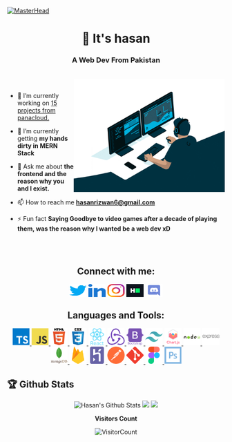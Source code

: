 [![MasterHead](https://1.bp.blogspot.com/-7A4WynwLsMw/XbBpCXG8fHI/AAAAAAAAMt4/uOa1bpLskYgrwGbllhSu2SDj_Mig8SXJQCLcBGAsYHQ/s1600/2000_600px.gif)](hasan-portfolio.web.app/)
<h1 align="center">👋 It's hasan</h1>
<h3 align="center">A Web Dev From Pakistan</h3>
<br>
<img align="right" alt="Coding" width="350" src="./img/giphy.gif">
<br>

- 🔭 I’m currently working on [15 projects from panacloud.](https://github.com/panacloud/bootcamp-2020)

- 🌱 I’m currently getting **my hands dirty in MERN Stack**

- 💬 Ask me about **the frontend and the reason why you and I exist.**

- 📫 How to reach me **hasanrizwan6@gmail.com**

- ⚡ Fun fact **Saying Goodbye to video games after a decade of playing them, was the reason why I wanted be a web dev xD**

<br>
<br>
<h2 align="center">Connect with me:</h2>
<p align="center">
<a href="https://twitter.com/hasan_alpha" target="blank"><img align="center" src="./img/twitter.svg" alt="hasan_alpha" height="30" width="40" /></a>
<a href="https://linkedin.com/in/hasan-sheikh6" target="blank"><img align="center" src="./img/linked-in-alt.svg" alt="hasan-sheikh6" height="30" width="40" /></a>
<a href="https://instagram.com/a.boi_tkd" target="blank"><img align="center" src="./img/instagram.svg" alt="a.boi_tkd" height="30" width="40" /></a>
<a href="https://www.hackerrank.com/hasanrizwan" target="blank"><img align="center" src="./img/hackerrank.svg" alt="hasanrizwan" height="30" width="40" /></a>
<a href="https://discord.gg/#0382" target="blank"><img align="center" src="./img/discord.svg" alt="#0382" height="30" width="40" /></a>
</p>

<h2 align="center">Languages and Tools:</h2>
<p align="center"> <a href="https://www.typescriptlang.org/" target="_blank" rel="noreferrer"> <img src="./img/typescript-original.svg" alt="typescript" width="40" height="40"/> </a> <a href="https://developer.mozilla.org/en-US/docs/Web/JavaScript" target="_blank" rel="noreferrer"> <img src="./img/javascript-original.svg" alt="javascript" width="40" height="40"/> </a> <a href="https://www.w3.org/html/" target="_blank" rel="noreferrer"> <img src="./img/html5-original-wordmark.svg" alt="html5" width="40" height="40"/> </a> <a href="https://www.w3schools.com/css/" target="_blank" rel="noreferrer"> <img src="./img/css3-original-wordmark.svg" alt="css3" width="40" height="40"/> </a> <a href="https://reactjs.org/" target="_blank" rel="noreferrer"> <img src="./img/react-original-wordmark.svg" alt="react" width="40" height="40"/> </a> <a href="https://redux.js.org" target="_blank" rel="noreferrer"> <img src="./img/redux-original.svg" alt="redux" width="40" height="40"/> </a> <a href="https://getbootstrap.com" target="_blank" rel="noreferrer"> <img src="./img/bootstrap-plain-wordmark.svg" alt="bootstrap" width="40" height="40"/> </a> <a href="https://tailwindcss.com/" target="_blank" rel="noreferrer"> <img src="./img/tailwindcss-icon.svg" alt="tailwind" width="40" height="40"/> </a> <a href="https://www.chartjs.org" target="_blank" rel="noreferrer"> <img src="./img/logo-title.svg" alt="chartjs" width="40" height="40"/> </a> <a href="https://nodejs.org" target="_blank" rel="noreferrer"> <img src="./img/nodejs-original-wordmark.svg" alt="nodejs" width="40" height="40"/> </a> <a href="https://expressjs.com" target="_blank" rel="noreferrer"> <img src="./img/express-original-wordmark.svg" alt="express" width="40" height="40"/> </a> <a href="https://www.mongodb.com/" target="_blank" rel="noreferrer"> <img src="./img/mongodb-original-wordmark.svg" alt="mongodb" width="40" height="40"/> </a> <a href="https://firebase.google.com/" target="_blank" rel="noreferrer"> <img src="./img/firebase-icon.svg" alt="firebase" width="40" height="40"/> </a> <a href="https://heroku.com" target="_blank" rel="noreferrer"> <img src="./img/heroku-icon.svg" alt="heroku" width="40" height="40"/> </a> <a href="https://postman.com" target="_blank" rel="noreferrer"> <img src="./img/getpostman-icon.svg" alt="postman" width="40" height="40"/> </a> <a href="https://git-scm.com/" target="_blank" rel="noreferrer"> <img src="./img/git-scm-icon.svg" alt="git" width="40" height="40"/> </a> <a href="https://www.figma.com/" target="_blank" rel="noreferrer"> <img src="./img/figma-icon.svg" alt="figma" width="40" height="40"/> </a> <a href="https://www.photoshop.com/en" target="_blank" rel="noreferrer"> <img src="./img/photoshop-line.svg" alt="photoshop" width="40" height="40"/> </a> </p>

<h2>🏆 Github Stats</h2>
<p align="center"> 
  <img src="https://github-readme-stats.vercel.app/api?username=hasan-rizwan&theme=dark&show_icons=true" alt="Hasan's Github Stats" width="45%"/>
  <img  src="https://github-readme-streak-stats.herokuapp.com/?user=hasan-rizwan&theme=dark" width="45%">
    <img  src="https://github-readme-stats.vercel.app/api/top-langs/?username=HASAN-RIZWAN&layout=compact&theme=dark&langs_count=10" width="40%">
</p>

<div align = "center">
 
**Visitors Count** 

![VisitorCount](https://profile-counter.glitch.me/{hasan-rizwan}/count.svg)

</div>
